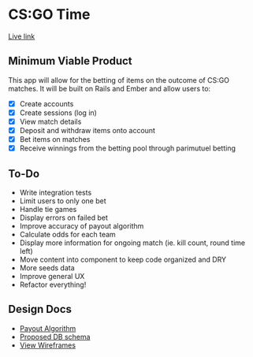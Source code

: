 # CS:GO Time

[Live link][link]

[link]: http://www.csgotime.co/


## Minimum Viable Product
This app will allow for the betting of items on the outcome of CS:GO matches. It will be built on Rails and Ember and allow users to:

- [X] Create accounts
- [X] Create sessions (log in)
- [X] View match details
- [X] Deposit and withdraw items onto account
- [X] Bet items on matches
- [X] Receive winnings from the betting pool through parimutuel betting

## To-Do
* Write integration tests
* Limit users to only one bet
* Handle tie games
* Display errors on failed bet
* Improve accuracy of payout algorithm
* Calculate odds for each team
* Display more information for ongoing match (ie. kill count, round time left)
* Move content into component to keep code organized and DRY
* More seeds data
* Improve general UX
* Refactor everything!

## Design Docs
* [Payout Algorithm][payout]
* [Proposed DB schema][schema]
* [View Wireframes][views]

[payout]: ./docs/payout.md
[schema]: ./docs/schema.md
[views]: ./docs/views.md
